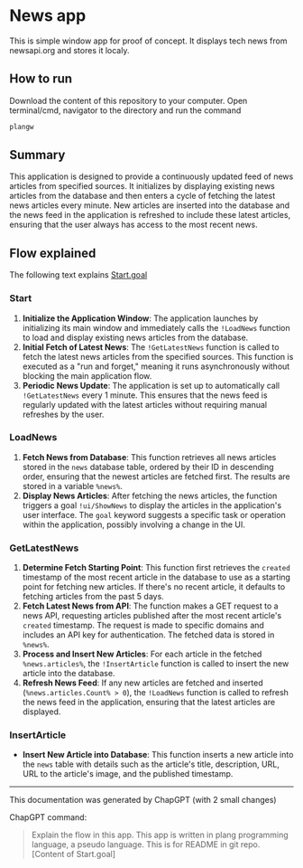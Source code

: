 # News app

This is simple window app for proof of concept. It displays tech news from newsapi.org and stores it localy.

## How to run
Download the content of this repository to your computer. Open terminal/cmd, navigator to the directory and run the command

```bash
plangw
```

## Summary
This application is designed to provide a continuously updated feed of news articles from specified sources. It initializes by displaying existing news articles from the database and then enters a cycle of fetching the latest news articles every minute. New articles are inserted into the database and the news feed in the application is refreshed to include these latest articles, ensuring that the user always has access to the most recent news.

## Flow explained

The following text explains [Start.goal](Start.goal)


### Start
1. **Initialize the Application Window**: The application launches by initializing its main window and immediately calls the `!LoadNews` function to load and display existing news articles from the database.
2. **Initial Fetch of Latest News**: The `!GetLatestNews` function is called to fetch the latest news articles from the specified sources. This function is executed as a "run and forget," meaning it runs asynchronously without blocking the main application flow.
3. **Periodic News Update**: The application is set up to automatically call `!GetLatestNews` every 1 minute. This ensures that the news feed is regularly updated with the latest articles without requiring manual refreshes by the user.

### LoadNews
1. **Fetch News from Database**: This function retrieves all news articles stored in the `news` database table, ordered by their ID in descending order, ensuring that the newest articles are fetched first. The results are stored in a variable `%news%`.
2. **Display News Articles**: After fetching the news articles, the function triggers a goal `!ui/ShowNews` to display the articles in the application's user interface. The `goal` keyword suggests a specific task or operation within the application, possibly involving a change in the UI.

### GetLatestNews
1. **Determine Fetch Starting Point**: This function first retrieves the `created` timestamp of the most recent article in the database to use as a starting point for fetching new articles. If there's no recent article, it defaults to fetching articles from the past 5 days.
2. **Fetch Latest News from API**: The function makes a GET request to a news API, requesting articles published after the most recent article's `created` timestamp. The request is made to specific domains and includes an API key for authentication. The fetched data is stored in `%news%`.
3. **Process and Insert New Articles**: For each article in the fetched `%news.articles%`, the `!InsertArticle` function is called to insert the new article into the database.
4. **Refresh News Feed**: If any new articles are fetched and inserted (`%news.articles.Count% > 0`), the `!LoadNews` function is called to refresh the news feed in the application, ensuring that the latest articles are displayed.

### InsertArticle
- **Insert New Article into Database**: This function inserts a new article into the `news` table with details such as the article's title, description, URL, URL to the article's image, and the published timestamp.



----
This documentation was generated by ChapGPT (with 2 small changes)

ChapGPT command:
> Explain the flow in this app. This app is written in plang programming language, a pseudo language. This is for README in git repo. [Content of Start.goal]
